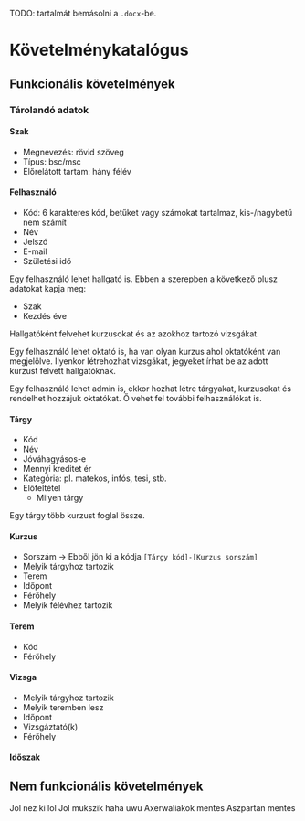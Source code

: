 TODO: tartalmát bemásolni a `.docx`-be.

# Követelménykatalógus 

## Funkcionális követelmények

### Tárolandó adatok

#### Szak

- Megnevezés: rövid szöveg
- Típus: bsc/msc
- Előrelátott tartam: hány félév

#### Felhasználó

- Kód: 6 karakteres kód, betűket vagy számokat tartalmaz, kis-/nagybetű nem számít
- Név
- Jelszó
- E-mail
- Születési idő

Egy felhasználó lehet hallgató is. Ebben a szerepben a következő plusz adatokat kapja meg:

- Szak
- Kezdés éve

Hallgatóként felvehet kurzusokat és az azokhoz tartozó vizsgákat.

Egy felhasználó lehet oktató is, ha van olyan kurzus ahol oktatóként van megjelölve. Ilyenkor létrehozhat vizsgákat, jegyeket írhat be az adott kurzust felvett hallgatóknak.

Egy felhasználó lehet admin is, ekkor hozhat létre tárgyakat, kurzusokat és rendelhet hozzájuk oktatókat. Ő vehet fel további felhasználókat is.

#### Tárgy

- Kód
- Név
- Jóváhagyásos-e
- Mennyi kreditet ér
- Kategória: pl. matekos, infós, tesi, stb.
- Előfeltétel
  - Milyen tárgy

Egy tárgy több kurzust foglal össze. 

#### Kurzus

- Sorszám -> Ebből jön ki a kódja `[Tárgy kód]-[Kurzus sorszám]`
- Melyik tárgyhoz tartozik
- Terem
- Időpont
- Férőhely
- Melyik félévhez tartozik

#### Terem

- Kód
- Férőhely

#### Vizsga

- Melyik tárgyhoz tartozik
- Melyik teremben lesz
- Időpont
- Vizsgáztató(k)
- Férőhely

#### Időszak

## Nem funkcionális követelmények

Jol nez ki lol
Jol mukszik haha
uwu
Axerwaliakok mentes
Aszpartan mentes
